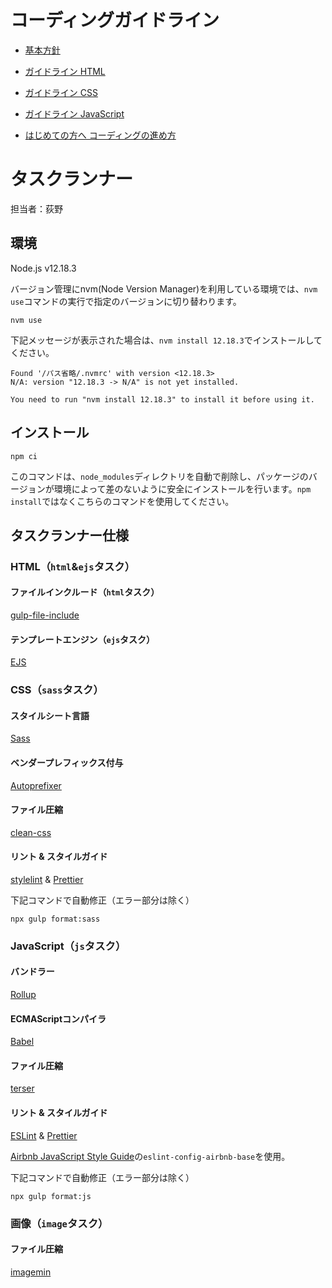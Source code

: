 # コーディングガイドライン

- <a href="guideline_basic.md">基本方針</a>
- <a href="guideline_html.md">ガイドライン HTML</a>
- <a href="guideline_css.md">ガイドライン CSS</a>
- <a href="guideline_basic.md">ガイドライン JavaScript</a>

- <a href="guideline_flow.md">はじめての方へ コーディングの進め方</a>

# タスクランナー

担当者：荻野

## 環境

Node.js v12.18.3

バージョン管理にnvm(Node Version Manager)を利用している環境では、`nvm use`コマンドの実行で指定のバージョンに切り替わります。

```
nvm use
```

下記メッセージが表示された場合は、`nvm install 12.18.3`でインストールしてください。

```
Found '/パス省略/.nvmrc' with version <12.18.3>
N/A: version "12.18.3 -> N/A" is not yet installed.

You need to run "nvm install 12.18.3" to install it before using it.
```

## インストール

```
npm ci
```

このコマンドは、`node_modules`ディレクトリを自動で削除し、パッケージのバージョンが環境によって差のないように安全にインストールを行います。`npm install`ではなくこちらのコマンドを使用してください。

## タスクランナー仕様

### HTML（`html`&`ejs`タスク）

#### ファイルインクルード（`html`タスク）

[gulp-file-include](https://github.com/haoxins/gulp-file-include)

#### テンプレートエンジン（`ejs`タスク）

[EJS](https://ejs.co/)

### CSS（`sass`タスク）

#### スタイルシート言語

[Sass](https://sass-lang.com/)

#### ベンダープレフィックス付与

[Autoprefixer](https://github.com/postcss/autoprefixer)

#### ファイル圧縮

[clean-css](https://github.com/jakubpawlowicz/clean-css)

#### リント & スタイルガイド

[stylelint](hhttps://stylelint.io/) & [Prettier](https://prettier.io/)

下記コマンドで自動修正（エラー部分は除く）

```
npx gulp format:sass
```

### JavaScript（`js`タスク）

#### バンドラー

[Rollup](https://rollupjs.org/guide/en/)

#### ECMAScriptコンパイラ

[Babel](https://babeljs.io/)

#### ファイル圧縮

[terser](https://github.com/terser-js/terser)

#### リント & スタイルガイド

[ESLint](https://eslint.org/) & [Prettier](https://prettier.io/)

[Airbnb JavaScript Style Guide](https://github.com/airbnb/javascript)の`eslint-config-airbnb-base`を使用。

下記コマンドで自動修正（エラー部分は除く）

```
npx gulp format:js
```

### 画像（`image`タスク）

#### ファイル圧縮

[imagemin](https://github.com/imagemin/imagemin)
